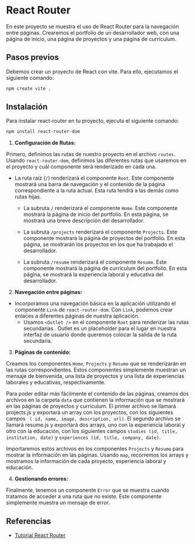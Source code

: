 # React Router

En este proyecto se muestra el uso de React Router para la navegación entre páginas. Crearemos el portfolio de un desarrollador web, con una página de inicio, una página de proyectos y una página de currículum.

## Pasos previos

Debemos crear un proyecto de React con vite. Para ello, ejecutamos el siguiente comando:

```bash
npm create vite .
```

## Instalación

Para instalar react-router en tu proyecto, ejecuta el siguiente comando:

```bash
npm install react-router-dom
```

1. **Configuración de Rutas:**

Primero, definimos las rutas de nuestro proyecto en el archivo `routes`. Usando `react-router-dom`, definimos las diferentes rutas que usaremos en el proyecto y cuál componente será renderizado en cada una.

- La ruta raíz (`/`) renderizará el componente `Root`. Este componente mostrará una barra de navegación y el contenido de la página correspondiente a la ruta actual. Esta ruta tendrá a las demás como rutas hijas.

  - La subruta `/` renderizará el componente `Home`. Este componente mostrará la página de inicio del portfolio. En esta página, se mostrará una breve descripción del desarrollador.

  - La subruta `/projects` renderizará el componente `Projects`. Este componente mostrará la página de proyectos del portfolio. En esta página, se mostrarán los proyectos en los que ha trabajado el desarrollador.

  - La subruta `/resume` renderizará el componente `Resume`. Este componente mostrará la página de currículum del portfolio. En esta página, se mostrará la experiencia laboral y educativa del desarrollador.

2. **Navegación entre páginas:**

- Incorporamos una navegación básica en la aplicación utilizando el componente `Link` de `react-router-dom`. Con `Link`, podemos crear enlaces a diferentes páginas de nuestra aplicación.
  - Usamos `<Outlet />` en el componente `Root` para renderizar las rutas secundarias . Outlet es un placeholder para el lugar en nuestra interfaz de usuario donde queremos colocar la salida de la ruta secundaria.

3. **Páginas de contenido:**

Creamos los componentes `Home`, `Projects` y `Resume` que se renderizarán en las rutas correspondientes. Estos componentes simplemente muestran un mensaje de bienvenida, una lista de proyectos y una lista de experiencias laborales y educativas, respectivamente.

Para poder editar más fácilmente el contenido de las páginas, creamos dos archivos en la carpeta `data` que contienen la información que se mostrará en las páginas de proyectos y currículum. El primer archivo se llamará projects.js y exportará un array con los proyectos, con los siguientes campos ` ( id, name, image, description, url)`. El segundo archivo se llamará resume.js y exportará dos arrays, uno con la experiencia laboral y otro con la educación, con los siguientes campos `studies (id, title, institution, date)` y `experiences (id, title, company, date)`.

Importaremos estos archivos en los componentes `Projects` y `Resume` para mostrar la información en las páginas. Usando `map`, recorremos los arrays y mostramos la información de cada proyecto, experiencia laboral y educación.

4. **Gestionando errores:**

Finalmente, tenemos un componente `Error` que se muestra cuando tratamos de acceder a una ruta que no existe. Este componente simplemente muestra un mensaje de error.

## Referencias

- [Tutorial React Router](https://reactrouter.com/en/6.22.1/start/tutorial)
